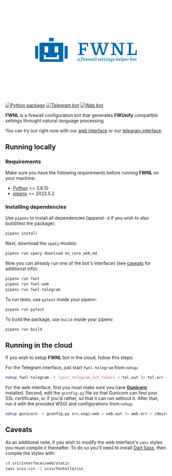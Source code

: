 ![Banner](banner.png)
---
[![Python package](https://github.com/fw-tools/fwnl/actions/workflows/python-package.yml/badge.svg)](https://github.com/fw-tools/fwnl/actions/workflows/python-package.yml)
[![Telegram bot](https://img.shields.io/badge/telegram-bot-26A5E4?style=flat&logo=telegram)](https://t.me/fwunify_bot)
[![Web bot](https://img.shields.io/badge/web-bot-blueviolet)](https://fwnl.joseaugustogoulart.com)

**FWNL** is a firewall configuration bot that generates **FWUnify** compatible settings throught natural-language processing.

You can try out right now with our [web interface](https://fwnl.joseaugustogoulart.com) or our [telegram interface](https://t.me/fwunify_bot).

## Running locally

### Requirements

Make sure you have the following requirements before running **FWNL** on your machine:

- [Python](https://www.python.org/) >= 3.8.10
- [pipenv](https://pypi.org/project/pipenv/) >= 2022.5.2

### Installing dependencies

Use `pipenv` to install all dependencies (append `-d` if you wish to also build/test the package):

```bash
pipenv install
```

Next, download the `spaCy` models:

```bash
pipenv run spacy download en_core_web_md
```

Now you can already run one of the bot's interfaces (see [caveats](#caveats) for additional info):

```bash
pipenv run fwnl
pipenv run fwnl-web
pipenv run fwnl-telegram
```

To run tests, use `pytest` inside your pipenv:

```bash
pipenv run pytest
```

To build the package, use `build` inside your pipenv:

```bash
pipenv run build
```

## Running in the cloud

If you wish to setup **FWNL** bot in the cloud, follow this steps:

For the Telegram interface, just start `fwnl-telegram` from `nohup`:

```bash
nohup fwnl-telegram -t [your_telegram_bot_token] > tel.out 2> tel.err < /dev/null &
```

For the web interface, first you must make sure you have **[Gunicorn](https://gunicorn.org/)** installed.
Second, edit the `gconfig.py` file so that Gunicorn can find your SSL certificates, or if you'd rather, so that it can run without it.
After that, run it with the provided WSGI and configurations from `nohup`:

```bash
nohup gunicorn -c gconfig.py src.wsgi:web > web.out 2> web.err < /dev/null &
```

## Caveats

As an additional note, if you wish to modify the web interface's `sass` styles you must compile it thereafter. To do so you'll need to install [Dart Sass](https://sass-lang.com/dart-sass), then compile the styles with:

```sh
cd src/interfaces/web/static
sass scss:css -I scss/fontello/css
```
